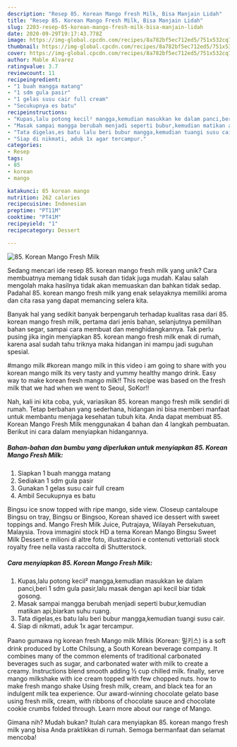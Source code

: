 ```yaml
---
description: "Resep 85. Korean Mango Fresh Milk, Bisa Manjain Lidah"
title: "Resep 85. Korean Mango Fresh Milk, Bisa Manjain Lidah"
slug: 2203-resep-85-korean-mango-fresh-milk-bisa-manjain-lidah
date: 2020-09-29T19:17:43.778Z
image: https://img-global.cpcdn.com/recipes/8a782bf5ec712ed5/751x532cq70/85-korean-mango-fresh-milk-foto-resep-utama.jpg
thumbnail: https://img-global.cpcdn.com/recipes/8a782bf5ec712ed5/751x532cq70/85-korean-mango-fresh-milk-foto-resep-utama.jpg
cover: https://img-global.cpcdn.com/recipes/8a782bf5ec712ed5/751x532cq70/85-korean-mango-fresh-milk-foto-resep-utama.jpg
author: Mable Alvarez
ratingvalue: 3.7
reviewcount: 11
recipeingredient:
- "1 buah mangga matang"
- "1 sdm gula pasir"
- "1 gelas susu cair full cream"
- "Secukupnya es batu"
recipeinstructions:
- "Kupas,lalu potong kecil² mangga,kemudian masukkan ke dalam panci,beri 1 sdm gula pasir,lalu masak dengan api kecil biar tidak gosong."
- "Masak sampai mangga berubah menjadi seperti bubur,kemudian matikan api,biarkan suhu ruang."
- "Tata digelas,es batu lalu beri bubur mangga,kemudian tuangi susu cair."
- "Siap di nikmati, aduk 1x agar tercampur."
categories:
- Resep
tags:
- 85
- korean
- mango

katakunci: 85 korean mango 
nutrition: 262 calories
recipecuisine: Indonesian
preptime: "PT11M"
cooktime: "PT41M"
recipeyield: "1"
recipecategory: Dessert

---
```



![85. Korean Mango Fresh Milk](https://img-global.cpcdn.com/recipes/8a782bf5ec712ed5/751x532cq70/85-korean-mango-fresh-milk-foto-resep-utama.jpg)

Sedang mencari ide resep 85. korean mango fresh milk yang unik? Cara membuatnya memang tidak susah dan tidak juga mudah. Kalau salah mengolah maka hasilnya tidak akan memuaskan dan bahkan tidak sedap. Padahal 85. korean mango fresh milk yang enak selayaknya memiliki aroma dan cita rasa yang dapat memancing selera kita.

Banyak hal yang sedikit banyak berpengaruh terhadap kualitas rasa dari 85. korean mango fresh milk, pertama dari jenis bahan, selanjutnya pemilihan bahan segar, sampai cara membuat dan menghidangkannya. Tak perlu pusing jika ingin menyiapkan 85. korean mango fresh milk enak di rumah, karena asal sudah tahu triknya maka hidangan ini mampu jadi suguhan spesial.

#mango milk #korean mango milk in this video i am going to share with you korean mango milk its very tasty and yummy healthy mango drink. Easy way to make korean fresh mango milk!! This recipe was based on the fresh milk that we had when we went to Seoul, SoKor!!


Nah, kali ini kita coba, yuk, variasikan 85. korean mango fresh milk sendiri di rumah. Tetap berbahan yang sederhana, hidangan ini bisa memberi manfaat untuk membantu menjaga kesehatan tubuh kita. Anda dapat membuat 85. Korean Mango Fresh Milk menggunakan 4 bahan dan 4 langkah pembuatan. Berikut ini cara dalam menyiapkan hidangannya.

<!--inarticleads1-->

##### Bahan-bahan dan bumbu yang diperlukan untuk menyiapkan 85. Korean Mango Fresh Milk:

1. Siapkan 1 buah mangga matang
1. Sediakan 1 sdm gula pasir
1. Gunakan 1 gelas susu cair full cream
1. Ambil Secukupnya es batu


Bingsu ice snow topped with ripe mango, side view. Closeup cantaloupe Bingsu on tray, Bingsu or Bingsoo, Korean shaved ice dessert with sweet toppings and. Mango Fresh Milk Juice, Putrajaya, Wilayah Persekutuan, Malaysia. Trova immagini stock HD a tema Korean Mango Bingsu Sweet Milk Dessert e milioni di altre foto, illustrazioni e contenuti vettoriali stock royalty free nella vasta raccolta di Shutterstock. 

<!--inarticleads2-->

##### Cara menyiapkan 85. Korean Mango Fresh Milk:

1. Kupas,lalu potong kecil² mangga,kemudian masukkan ke dalam panci,beri 1 sdm gula pasir,lalu masak dengan api kecil biar tidak gosong.
1. Masak sampai mangga berubah menjadi seperti bubur,kemudian matikan api,biarkan suhu ruang.
1. Tata digelas,es batu lalu beri bubur mangga,kemudian tuangi susu cair.
1. Siap di nikmati, aduk 1x agar tercampur.


Paano gumawa ng korean fresh Mango milk Milkis (Korean: 밀키스) is a soft drink produced by Lotte Chilsung, a South Korean beverage company. It combines many of the common elements of traditional carbonated beverages such as sugar, and carbonated water with milk to create a creamy. Instructions blend smooth adding ½ cup chilled milk. finally, serve mango milkshake with ice cream topped with few chopped nuts. how to make fresh mango shake Using fresh milk, cream, and black tea for an indulgent milk tea experience. Our award-winning chocolate gelato base using fresh milk, cream, with ribbons of chocolate sauce and chocolate cookie crumbs folded through. Learn more about our range of Mango. 

Gimana nih? Mudah bukan? Itulah cara menyiapkan 85. korean mango fresh milk yang bisa Anda praktikkan di rumah. Semoga bermanfaat dan selamat mencoba!
